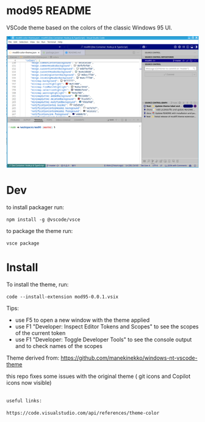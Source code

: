 # mod95 README

VSCode theme based on the colors of the classic Windows 95 UI.


![alt text](image.png)

# Dev


to install packager run:

```npm install -g @vscode/vsce ```

to package the theme run:

```vsce package```



# Install

To install the theme, run:

```code --install-extension mod95-0.0.1.vsix```


Tips:

- use F5 to open a new window with the theme applied
- use F1 "Developer: Inspect Editor Tokens and Scopes" to see the scopes of the current token
- use F1 "Developer: Toggle Developer Tools" to see the console output and to check names of the scopes

Theme derived from:
https://github.com/manekinekko/windows-nt-vscode-theme

this repo fixes some issues with the original theme ( git icons and Copilot icons now visible)
```

useful links:

https://code.visualstudio.com/api/references/theme-color